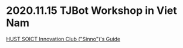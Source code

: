 # 2020.11.15 TJBot Workshop in Viet Nam

[HUST SOICT Innovation Club ("Sinno")'s Guide](https://users.soict.hust.edu.vn/sinno/projects/tjbot)
